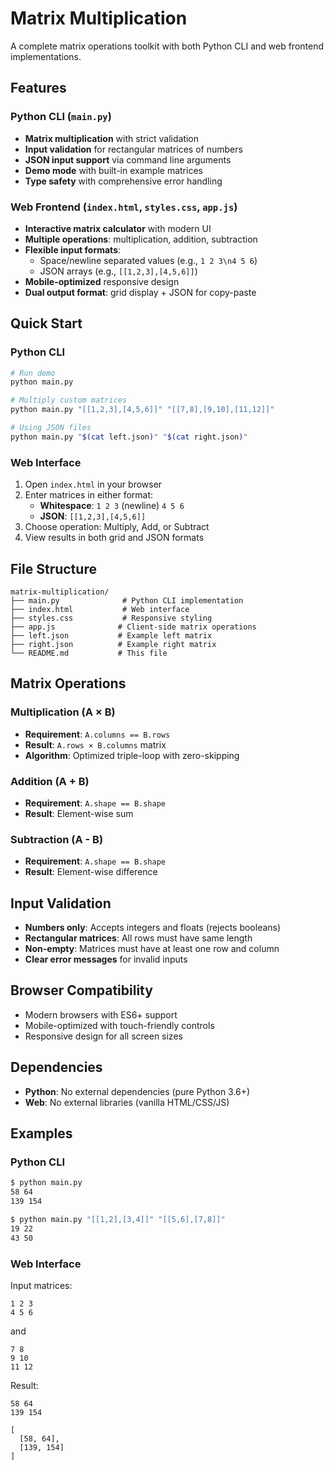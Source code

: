 # Matrix Multiplication

A complete matrix operations toolkit with both Python CLI and web frontend implementations.

## Features

### Python CLI (`main.py`)
- **Matrix multiplication** with strict validation
- **Input validation** for rectangular matrices of numbers
- **JSON input support** via command line arguments
- **Demo mode** with built-in example matrices
- **Type safety** with comprehensive error handling

### Web Frontend (`index.html`, `styles.css`, `app.js`)
- **Interactive matrix calculator** with modern UI
- **Multiple operations**: multiplication, addition, subtraction
- **Flexible input formats**:
  - Space/newline separated values (e.g., `1 2 3\n4 5 6`)
  - JSON arrays (e.g., `[[1,2,3],[4,5,6]]`)
- **Mobile-optimized** responsive design
- **Dual output format**: grid display + JSON for copy-paste

## Quick Start

### Python CLI
```bash
# Run demo
python main.py

# Multiply custom matrices
python main.py "[[1,2,3],[4,5,6]]" "[[7,8],[9,10],[11,12]]"

# Using JSON files
python main.py "$(cat left.json)" "$(cat right.json)"
```

### Web Interface
1. Open `index.html` in your browser
2. Enter matrices in either format:
   - **Whitespace**: `1 2 3` (newline) `4 5 6`
   - **JSON**: `[[1,2,3],[4,5,6]]`
3. Choose operation: Multiply, Add, or Subtract
4. View results in both grid and JSON formats

## File Structure

```
matrix-multiplication/
├── main.py              # Python CLI implementation
├── index.html           # Web interface
├── styles.css           # Responsive styling
├── app.js              # Client-side matrix operations
├── left.json           # Example left matrix
├── right.json          # Example right matrix
└── README.md           # This file
```

## Matrix Operations

### Multiplication (A × B)
- **Requirement**: `A.columns == B.rows`
- **Result**: `A.rows × B.columns` matrix
- **Algorithm**: Optimized triple-loop with zero-skipping

### Addition (A + B)
- **Requirement**: `A.shape == B.shape`
- **Result**: Element-wise sum

### Subtraction (A - B)
- **Requirement**: `A.shape == B.shape`
- **Result**: Element-wise difference

## Input Validation

- **Numbers only**: Accepts integers and floats (rejects booleans)
- **Rectangular matrices**: All rows must have same length
- **Non-empty**: Matrices must have at least one row and column
- **Clear error messages** for invalid inputs

## Browser Compatibility

- Modern browsers with ES6+ support
- Mobile-optimized with touch-friendly controls
- Responsive design for all screen sizes

## Dependencies

- **Python**: No external dependencies (pure Python 3.6+)
- **Web**: No external libraries (vanilla HTML/CSS/JS)

## Examples

### Python CLI
```bash
$ python main.py
58 64
139 154

$ python main.py "[[1,2],[3,4]]" "[[5,6],[7,8]]"
19 22
43 50
```

### Web Interface
Input matrices:
```
1 2 3
4 5 6
```
and
```
7 8
9 10
11 12
```

Result:
```
58 64
139 154

[
  [58, 64],
  [139, 154]
]
```
